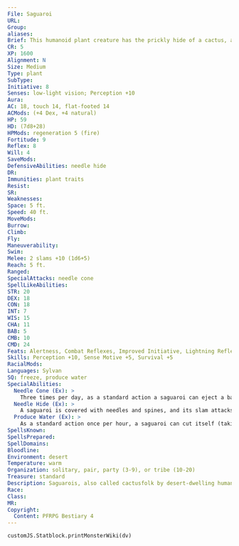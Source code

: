 ```yaml
---
File: Saguaroi
URL: 
Group: 
aliases: 
Brief: This humanoid plant creature has the prickly hide of a cactus, and smaller cactuses seemingly sprout from its flesh.
CR: 5
XP: 1600
Alignment: N
Size: Medium
Type: plant
SubType: 
Initiative: 8
Senses: low-light vision; Perception +10
Aura: 
AC: 18, touch 14, flat-footed 14
ACMods: (+4 Dex, +4 natural)
HP: 59
HD: (7d8+28)
HPMods: regeneration 5 (fire)
Fortitude: 9
Reflex: 8
Will: 4
SaveMods: 
DefensiveAbilities: needle hide
DR: 
Immunities: plant traits
Resist: 
SR: 
Weaknesses: 
Space: 5 ft.
Speed: 40 ft.
MoveMods: 
Burrow: 
Climb: 
Fly: 
Maneuverability: 
Swim: 
Melee: 2 slams +10 (1d6+5)
Reach: 5 ft.
Ranged: 
SpecialAttacks: needle cone
SpellLikeAbilities: 
STR: 20
DEX: 18
CON: 18
INT: 7
WIS: 15
CHA: 11
BAB: 5
CMB: 10
CMD: 24
Feats: Alertness, Combat Reflexes, Improved Initiative, Lightning Reflexes
Skills: Perception +10, Sense Motive +5, Survival +5
RacialMods: 
Languages: Sylvan
SQ: freeze, produce water
SpecialAbilities:
  Needle Cone (Ex): >
    Three times per day, as a standard action a saguaroi can eject a barrage of needles from its body. This effect creates a 15-foot-cone burst of needles that deals 4d6 points of piercing damage to all creatures in the area (Reflex DC 20 for half). The save DC is Constitution-based.
  Needle Hide (Ex): >
    A saguaroi is covered with needles and spines, and its slam attacks deal both bludgeoning and piercing damage. Any creature grappling a saguaroi or attacking it with a natural attack or unarmed strike takes 1d4 points of piercing damage (manufactured weapons with the reach special feature do not endanger the user this way). A creature grappling a saguaroi takes this damage each round of the grapple.
  Produce Water (Ex): >
    As a standard action once per hour, a saguaroi can cut itself (taking 1 point of damage) to produce 1 gallon of water. After producing 4 gallons, it becomes fatigued. After producing 8 gallons, it becomes exhausted and cannot produce more water for 24 hours.
SpellsKnown: 
SpellsPrepared: 
SpellDomains: 
Bloodline: 
Environment: desert
Temperature: warm
Organization: solitary, pair, party (3-9), or tribe (10-20)
Treasure: standard
Description: Saguarois, also called cactusfolk by desert-dwelling humanoids, make their homes in rocky badlands, hot scrublands on the edge of vast deserts, and sandy dunes baked by the sun. They are generous but territorial, offering aid to travelers who brave the blistering deserts-often in the form of their own watery blood-but don't tolerate guests who overstay their welcome. Civilization rarely attempts to push far into the deserts, leaving these creatures relatively isolated from other intelligent races. In cases where belligerent settlements threaten the way of life for tribes of saguarois, however, the cactusfolk respond with terrifying violence. Saguarois live in small nomadic tribes, traveling under the life-giving sun by day and rooting themselves each night in places where they can draw minerals from the pebbly and sandy soil and absorb water. Saguarois produce flowers once a year that go to seed and grow into young saguarois if the adult creatures properly care for them. If planted, a seed must be attended by one or more saguarois over the course of a year before the infant saguaroi sprouts. After sprouting, it takes 4 years before the infant saguaroi can uproot itself and move about, and decades more to reach maturity. Some saguarois have lived for hundreds of years, and these old cactusfolk often sprout additional limbs or strange twisting growths stretching out from their cylindrical torsos. Usually these additional limbs and growths are nonfunctional, but significantly advanced saguarois have been known to learn how to use them as if they were their primary arms and legs.
Race: 
Class: 
MR: 
Copyright:
  Content: PFRPG Bestiary 4
---
```

```dataviewjs
customJS.Statblock.printMonsterWiki(dv)
```
